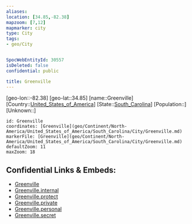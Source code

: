 ```yaml
---
aliases: 
location: [34.85,-82.38]
mapzoom: [7,12] 
mapmarker: city 
type: City
tags:
- geo/City


SpocWebEntityId: 30557
isDeleted: false
confidential: public

title: Greenville
---
```

[geo-lon::-82.38]
[geo-lat::34.85]
[name::Greenville]
[Country::[United_States_of_America](geo/Continent/North-America/United_States_of_America.md)]
[State::[South_Carolina](geo/Continent/North-America/United_States_of_America/South_Carolina.md)]
[Population::]
[Unknown::]


```leaflet
id: Greenville
coordinates: [Greenville](geo/Continent/North-America/United_States_of_America/South_Carolina/City/Greenville.md)
markerFile: [Greenville](geo/Continent/North-America/United_States_of_America/South_Carolina/City/Greenville.md)
defaultZoom: 11 
maxZoom: 18
```


## Confidential Links & Embeds: 
- [Greenville](../../../../../../../_public/geo/Continent/North-America/United_States_of_America/South_Carolina/City/Greenville.md) 
- [Greenville.internal](../../../../../../../_internal/geo/Continent/North-America/United_States_of_America/South_Carolina/City/Greenville.internal.md) 
- [Greenville.protect](../../../../../../../_protect/geo/Continent/North-America/United_States_of_America/South_Carolina/City/Greenville.protect.md) 
- [Greenville.private](../../../../../../../_private/geo/Continent/North-America/United_States_of_America/South_Carolina/City/Greenville.private.md) 
- [Greenville.personal](../../../../../../../_personal/geo/Continent/North-America/United_States_of_America/South_Carolina/City/Greenville.personal.md) 
- [Greenville.secret](../../../../../../../_secret/geo/Continent/North-America/United_States_of_America/South_Carolina/City/Greenville.secret.md) 
